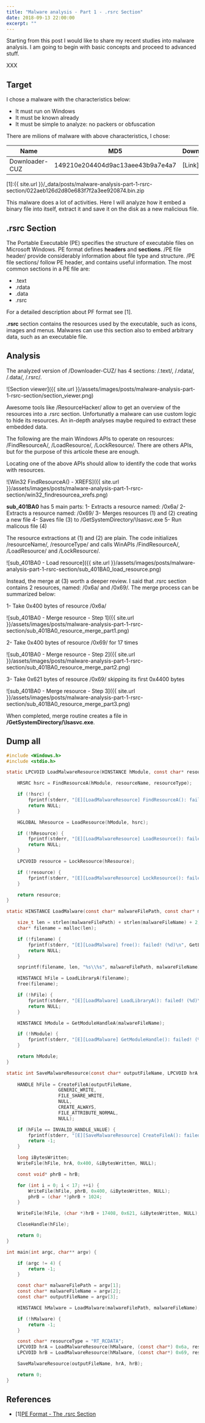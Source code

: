 ```yaml
---
title: "Malware analysis - Part 1 - .rsrc Section"
date: 2018-09-13 22:00:00
excerpt: ""
---
```


Starting from this post I would like to share my recent studies into malware analysis.
I am going to begin with basic concepts and proceed to advanced stuff.

XXX

## Target

I chose a malware with the characteristics below:
- It must run on Windows
- It must be known already
- It must be simple to analyze: no packers or obfuscation

There are milions of malware with above characteristics, I chose:

| Name           | MD5                               | Download         |
| -------------- | --------------------------------- | ---------------- |
| Downloader-CUZ | 149210e204404d9ac13aee43b9a7e4a7  | [Link][1]        |

[1]:{{ site.url }}/_data/posts/malware-analysis-part-1-rsrc-section/022aeb126d2d80e683f7f2a3ee920874.bin.zip

This malware does a lot of activities. Here I will analyze how it embed a binary file into itself, extract it and save it on the disk as a new malicious file.

## .rsrc Section

The Portable Executable (PE) specifies the structure of executable files on Microsoft Windows. PE format defines **headers** and **sections**.
/PE file header/ provide considerably information about file type and structure.
/PE file sections/ follow PE header, and contains useful information. The most common sections in a PE file are:
- .text
- .rdata
- .data
- .rsrc

For a detailed description about PF format see [1].

**.rsrc** section contains the resources used by the executable, such as icons, images and menus. Malwares can use this section also to embed arbitrary data, such as an executable file.

## Analysis

The analyzed version of /Downloader-CUZ/ has 4 sections: /.text/, /.rdata/, /.data/, /.rsrc/.

![Section viewer]({{ site.url }}/assets/images/posts/malware-analysis-part-1-rsrc-section/section_viewer.png)

Awesome tools like /ResourceHacker/ allow to get an overview of the resources into a .rsrc section. Unfortunatly a malware can use custom logic to hide its resources. An in-depth analyses maybe required to extract these embedded data.

The following are the main Windows APIs to operate on resources: /FindResourceA/, /LoadResource/, /LockResource/.
There are others APIs, but for the purpose of this articole these are enough.

Locating one of the above APIs should allow to identify the code that  works with resources.

![Win32 FindResourceA() - XREFS]({{ site.url }}/assets/images/posts/malware-analysis-part-1-rsrc-section/win32_findresourcea_xrefs.png)

**sub_401BA0** has 5 main parts:
1- Extracts a resource named: /0x6a/
2- Extracts a resource named: /0x69/
3- Merges resources (1) and (2) creating a new file
4- Saves file (3) to /GetSystemDirectory/\lsasvc.exe
5- Run malicous file (4)

The resource extractions at (1) and (2) are plain. The code initializes /resourceName/, /resourceType/ and calls WinAPIs /FindResourceA/, /LoadResource/ and /LockResource/.

![sub_401BA0 - Load resource]({{ site.url }}/assets/images/posts/malware-analysis-part-1-rsrc-section/sub_401BA0_load_resource.png)

Instead, the merge at (3) worth a deeper review.
I said that .rsrc section contains 2 resources, named: /0x6a/ and /0x69/. The merge process can be summarized below:

1- Take 0x400 bytes of resource /0x6a/

![sub_401BA0 - Merge resource - Step 1]({{ site.url }}/assets/images/posts/malware-analysis-part-1-rsrc-section/sub_401BA0_resource_merge_part1.png)

2- Take 0x400 bytes of resource /0x69/ for 17 times

![sub_401BA0 - Merge resource - Step 2]({{ site.url }}/assets/images/posts/malware-analysis-part-1-rsrc-section/sub_401BA0_resource_merge_part2.png)

3- Take 0x621 bytes of resource /0x69/ skipping its first 0x4400 bytes

![sub_401BA0 - Merge resource - Step 3]({{ site.url }}/assets/images/posts/malware-analysis-part-1-rsrc-section/sub_401BA0_resource_merge_part3.png)

When completed, merge routine creates a file in **/GetSystemDirectory/\lsasvc.exe**.

## Dump all



```c
#include <Windows.h>
#include <stdio.h>

static LPCVOID LoadMalwareResource(HINSTANCE hModule, const char* resourceName, const char* resourceType) {

	HRSRC hsrc = FindResourceA(hModule, resourceName, resourceType);

	if (!hsrc) {
		fprintf(stderr, "[E][LoadMalwareResource] FindResourceA(): failed! (%d)\n", GetLastError());
		return NULL;
	}

	HGLOBAL hResource = LoadResource(hModule, hsrc);

	if (!hResource) {
		fprintf(stderr, "[E][LoadMalwareResource] LoadResource(): failed! (%d)\n", GetLastError());
		return NULL;
	}

	LPCVOID resource = LockResource(hResource);

	if (!resource) {
		fprintf(stderr, "[E][LoadMalwareResource] LockResource(): failed! (%d)\n", GetLastError());
	}

	return resource;
}

static HINSTANCE LoadMalware(const char* malwareFilePath, const char* malwareFileName) {

	size_t len = strlen(malwareFilePath) + strlen(malwareFileName) + 2;
	char* filename = malloc(len);

	if (!filename) {
		fprintf(stderr, "[E][LoadMalware] free(): failed! (%d)\n", GetLastError());
		return NULL;
	}

	snprintf(filename, len, "%s\\%s", malwareFilePath, malwareFileName);

	HINSTANCE hFile = LoadLibraryA(filename);
	free(filename);

	if (!hFile) {
		fprintf(stderr, "[E][LoadMalware] LoadLibraryA(): failed! (%d)\n", GetLastError());
		return NULL;
	}

	HINSTANCE hModule = GetModuleHandleA(malwareFileName);

	if (!hModule) {
		fprintf(stderr, "[E][LoadMalware] GetModuleHandle(): failed! (%d)\n", GetLastError());
	}

	return hModule;
}

static int SaveMalwareResource(const char* outputFileName, LPCVOID hrA, LPCVOID hrB) {
	
	HANDLE hFile = CreateFileA(outputFileName,
				   GENERIC_WRITE,
				   FILE_SHARE_WRITE,
				   NULL,
				   CREATE_ALWAYS,
				   FILE_ATTRIBUTE_NORMAL,
				   NULL);

	if (hFile == INVALID_HANDLE_VALUE) {
		fprintf(stderr, "[E][SaveMalwareResource] CreateFileA(): failed! (%d)\n", GetLastError());
		return -1;
	}

	long iBytesWritten;
	WriteFile(hFile, hrA, 0x400, &iBytesWritten, NULL);

	const void* phrB = hrB;

	for (int i = 0; i < 17; ++i) {
		WriteFile(hFile, phrB, 0x400, &iBytesWritten, NULL);
		phrB = (char *)phrB + 1024;
	}

	WriteFile(hFile, (char *)hrB + 17408, 0x621, &iBytesWritten, NULL);

	CloseHandle(hFile);

	return 0;
}

int main(int argc, char** argv) {

	if (argc != 4) {
		return -1;
	}

	const char* malwareFilePath = argv[1];
	const char* malwareFileName = argv[2];
	const char* outputFileName = argv[3];

	HINSTANCE hMalware = LoadMalware(malwareFilePath, malwareFileName);

	if (!hMalware) {
		return -1;
	}

	const char* resourceType = "RT_RCDATA";
	LPCVOID hrA = LoadMalwareResource(hMalware, (const char*) 0x6a, resourceType);
	LPCVOID hrB = LoadMalwareResource(hMalware, (const char*) 0x69, resourceType);

	SaveMalwareResource(outputFileName, hrA, hrB);

	return 0;
}

```

## References
- [1][PE Format - The .rsrc Section](https://docs.microsoft.com/en-us/windows/desktop/debug/pe-format#the-rsrc-section)

